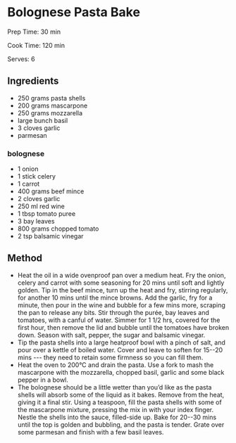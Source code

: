 # Bolognese Pasta Bake

Prep Time: 30 min

Cook Time: 120 min

Serves: 6
## Ingredients
* 250 grams pasta shells
* 200 grams mascarpone
* 250 grams mozzarella
* large bunch basil
* 3 cloves garlic
* parmesan

### bolognese
* 1 onion
* 1 stick celery
* 1 carrot
* 400 grams beef mince
* 2 cloves garlic
* 250 ml red wine
* 1 tbsp tomato puree
* 3 bay leaves
* 800 grams chopped tomato
* 2 tsp balsamic vinegar


## Method
* Heat the oil in a wide ovenproof pan over a medium heat. Fry the onion, celery and carrot with some seasoning for 20 mins until soft and lightly golden. Tip in the beef mince, turn up the heat and fry, stirring regularly, for another 10 mins until the mince browns. Add the garlic, fry for a minute, then pour in the wine and bubble for a few mins more, scraping the pan to release any bits. Stir through the purée, bay leaves and tomatoes, with a canful of water. Simmer for 1 1/2 hrs, covered for the first hour, then remove the lid and bubble until the tomatoes have broken down. Season with salt, pepper, the sugar and balsamic vinegar.
* Tip the pasta shells into a large heatproof bowl with a pinch of salt, and pour over a kettle of boiled water. Cover and leave to soften for 15--20 mins --- they need to retain some firmness so you can fill them.
* Heat the oven to 200°C and drain the pasta. Use a fork to mash the mascarpone with the mozzarella, chopped basil, garlic and some black pepper in a bowl.
* The bolognese should be a little wetter than you’d like as the pasta shells will absorb some of the liquid as it bakes. Remove from the heat, giving it a final stir. Using a teaspoon, fill the pasta shells with some of the mascarpone mixture, pressing the mix in with your index finger. Nestle the shells into the sauce, filled-side up. Bake for 20--30 mins until the top is golden and bubbling, and the pasta is tender. Grate over some parmesan and finish with a few basil leaves.
